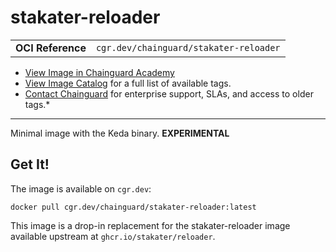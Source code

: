 <!--monopod:start-->
# stakater-reloader
| | |
| - | - |
| **OCI Reference** | `cgr.dev/chainguard/stakater-reloader` |


* [View Image in Chainguard Academy](https://edu.chainguard.dev/chainguard/chainguard-images/reference/stakater-reloader/overview/)
* [View Image Catalog](https://console.enforce.dev/images/catalog) for a full list of available tags.
* [Contact Chainguard](https://www.chainguard.dev/chainguard-images) for enterprise support, SLAs, and access to older tags.*

---
<!--monopod:end-->

Minimal image with the Keda binary. **EXPERIMENTAL**

## Get It!

The image is available on `cgr.dev`:

```
docker pull cgr.dev/chainguard/stakater-reloader:latest
```

<!--body:start-->
This image is a drop-in replacement for the stakater-reloader image available upstream at `ghcr.io/stakater/reloader`.
<!--body:end-->